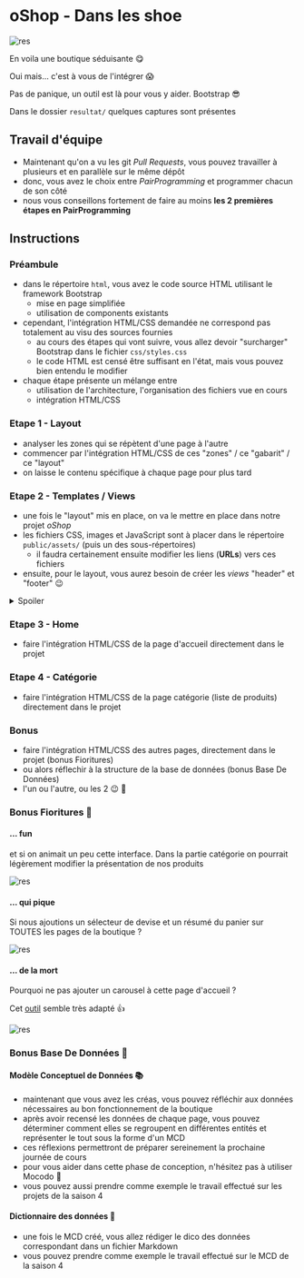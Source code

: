# oShop - Dans les shoe

![res](resultat/home.png)

En voila une boutique séduisante :yum:

Oui mais... c'est à vous de l'intégrer :scream:

Pas de panique, un outil est là pour vous y aider. Bootstrap :sunglasses:

Dans le dossier `resultat/` quelques captures sont présentes

## Travail d'équipe

- Maintenant qu'on a vu les git _Pull Requests_, vous pouvez travailler à plusieurs et en parallèle sur le même dépôt
- donc, vous avez le choix entre _PairProgramming_ et programmer chacun de son côté
- nous vous conseillons fortement de faire au moins **les 2 premières étapes en PairProgramming**

## Instructions

### Préambule

- dans le répertoire `html`, vous avez le code source HTML utilisant le framework Bootstrap
  - mise en page simplifiée
  - utilisation de components existants
- cependant, l'intégration HTML/CSS demandée ne correspond pas totalement au visu des sources fournies
  - au cours des étapes qui vont suivre, vous allez devoir "surcharger" Bootstrap dans le fichier `css/styles.css`
  - le code HTML est censé être suffisant en l'état, mais vous pouvez bien entendu le modifier
- chaque étape présente un mélange entre
  - utilisation de l'architecture, l'organisation des fichiers vue en cours
  - intégration HTML/CSS

### Etape 1 - Layout

- analyser les zones qui se répètent d'une page à l'autre
- commencer par l'intégration HTML/CSS de ces "zones" / ce "gabarit" / ce "layout"
- on laisse le contenu spécifique à chaque page pour plus tard

### Etape 2 - Templates / Views

- une fois le "layout" mis en place, on va le mettre en place dans notre projet _oShop_
- les fichiers CSS, images et JavaScript sont à placer dans le répertoire `public/assets/` (puis un des sous-répertoires)
  - il faudra certainement ensuite modifier les liens (**URLs**) vers ces fichiers
- ensuite, pour le layout, vous aurez besoin de créer les _views_ "header" et "footer" :wink:

<details><summary>Spoiler</summary>

On pourra (ré)utiliser la méthode `show()` vue en cours

</details>

### Etape 3 - Home

- faire l'intégration HTML/CSS de la page d'accueil directement dans le projet

### Etape 4 - Catégorie

- faire l'intégration HTML/CSS de la page catégorie (liste de produits) directement dans le projet

### Bonus

- faire l'intégration HTML/CSS des autres pages, directement dans le projet (bonus Fioritures)
- ou alors réflechir à la structure de la base de données (bonus Base De Données)
- l'un ou l'autre, ou les 2 :wink: :muscle:

### Bonus Fioritures :lipstick:

#### ... fun

et si on animait un peu cette interface. Dans la partie catégorie on pourrait légèrement modifier la présentation de nos produits 

![res](resultat/anim-produit.gif)

#### ... qui pique

Si nous ajoutions un sélecteur de devise et un résumé du panier sur TOUTES les pages de la boutique ?

![res](resultat/cart.gif)


#### ... de la mort

Pourquoi ne pas ajouter un carousel à cette page d'accueil ?

Cet [outil](https://owlcarousel2.github.io/OwlCarousel2/) semble très adapté :+1:

![res](resultat/home-carousel.png)

### Bonus Base De Données :floppy_disk:

#### Modèle Conceptuel de Données :books:

- maintenant que vous avez les créas, vous pouvez réfléchir aux données nécessaires au bon fonctionnement de la boutique
- après avoir recensé les données de chaque page, vous pouvez déterminer comment elles se regroupent en différentes entités et représenter le tout sous la forme d'un MCD
- ces réflexions permettront de préparer sereinement la prochaine journée de cours
- pour vous aider dans cette phase de conception, n'hésitez pas à utiliser Mocodo :crown:
- vous pouvez aussi prendre comme exemple le travail effectué sur les projets de la saison 4

#### Dictionnaire des données :memo:

- une fois le MCD créé, vous allez rédiger le dico des données correspondant dans un fichier Markdown
- vous pouvez prendre comme exemple le travail effectué sur le MCD de la saison 4
